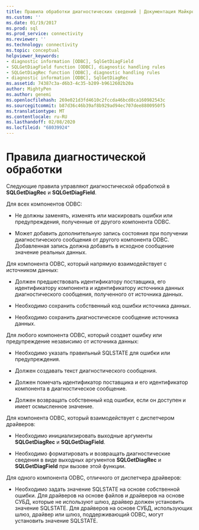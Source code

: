 ```yaml
---
title: Правила обработки диагностических сведений | Документация Майкрософт
ms.custom: ''
ms.date: 01/19/2017
ms.prod: sql
ms.prod_service: connectivity
ms.reviewer: ''
ms.technology: connectivity
ms.topic: conceptual
helpviewer_keywords:
- diagnostic information [ODBC], SqlGetDiagField
- SQLGetDiagField function [ODBC], diagnostic handling rules
- SQLGetDiagRec function [ODBC], diagnostic handling rules
- diagnostic information [ODBC], SqlGetDiagRec
ms.assetid: 74387c3a-d6b3-4c35-b209-b9612602b20a
author: MightyPen
ms.author: genemi
ms.openlocfilehash: 269e021d3fd4610c2fccda46bcd8ca160982543c
ms.sourcegitcommit: b87d36c46b39af8b929ad94ec707dee8800950f5
ms.translationtype: MT
ms.contentlocale: ru-RU
ms.lasthandoff: 02/08/2020
ms.locfileid: "68039924"
---
```

# <a name="diagnostic-handling-rules"></a>Правила диагностической обработки
Следующие правила управляют диагностической обработкой в **SQLGetDiagRec** и **SQLGetDiagField**.  
  
 Для всех компонентов ODBC:  
  
-   Не должны заменять, изменять или маскировать ошибки или предупреждения, полученные от другого компонента ODBC.  
  
-   Может добавить дополнительную запись состояния при получении диагностического сообщения от другого компонента ODBC. Добавленная запись должна добавить в исходное сообщение значение реальных данных.  
  
 Для компонента ODBC, который напрямую взаимодействует с источником данных:  
  
-   Должен предшествовать идентификатору поставщика, его идентификатору компонента и идентификатору источника данных диагностического сообщения, полученного от источника данных.  
  
-   Необходимо сохранить собственный код ошибки источника данных.  
  
-   Необходимо сохранить диагностическое сообщение источника данных.  
  
 Для любого компонента ODBC, который создает ошибку или предупреждение независимо от источника данных:  
  
-   Необходимо указать правильный SQLSTATE для ошибки или предупреждения.  
  
-   Должен создавать текст диагностического сообщения.  
  
-   Должен помечать идентификатор поставщика и его идентификатор компонента в диагностическое сообщение.  
  
-   Должен возвращать собственный код ошибки, если он доступен и имеет осмысленное значение.  
  
 Для компонента ODBC, который взаимодействует с диспетчером драйверов:  
  
-   Необходимо инициализировать выходные аргументы **SQLGetDiagRec** и **SQLGetDiagField**.  
  
-   Необходимо форматировать и возвращать диагностические сведения в виде выходных аргументов **SQLGetDiagRec** и **SQLGetDiagField** при вызове этой функции.  
  
 Для одного компонента ODBC, отличного от диспетчера драйверов:  
  
-   Необходимо задать значение SQLSTATE на основе собственной ошибки. Для драйверов на основе файлов и драйверов на основе СУБД, которые не используют шлюз, драйвер должен установить значение SQLSTATE. Для драйверов на основе СУБД, использующих шлюз, драйвер или шлюз, поддерживающий ODBC, могут установить значение SQLSTATE.
